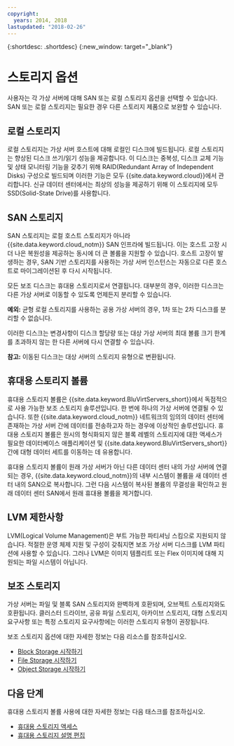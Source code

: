 ```yaml
---
copyright:
  years: 2014, 2018
lastupdated: "2018-02-26"
---
```


{:shortdesc: .shortdesc}
{:new_window: target="_blank"}

# 스토리지 옵션

사용자는 각 가상 서버에 대해 SAN 또는 로컬 스토리지 옵션을 선택할 수 있습니다. SAN 또는 로컬 스토리지는 필요한 경우 다른 스토리지 제품으로 보완할 수 있습니다. 

## 로컬 스토리지

로컬 스토리지는 가상 서버 호스트에 대해 로컬인 디스크에 빌드됩니다. 로컬 스토리지는 향상된 디스크 쓰기/읽기 성능을 제공합니다. 이 디스크는 중복성, 디스크 교체 기능 및 상태 모니터링 기능을 갖추기 위해 RAID(Redundant Array of Independent Disks) 구성으로 빌드되며 이러한 기능은 모두 {{site.data.keyword.cloud}}에서 관리합니다. 신규 데이터 센터에서는 최상의 성능을 제공하기 위해 이 스토리지에 모두 SSD(Solid-State Drive)를 사용합니다. 

## SAN 스토리지
 
SAN 스토리지는 로컬 호스트 스토리지가 아니라 {{site.data.keyword.cloud_notm}} SAN 인프라에 빌드됩니다. 이는 호스트 고장 시 더 나은 복원성을 제공하는 동시에 더 큰 볼륨을 지원할 수 있습니다. 호스트 고장이 발생하는 경우, SAN 기반 스토리지를 사용하는 가상 서버 인스턴스는 자동으로 다른 호스트로 마이그레이션된 후 다시 시작됩니다. 

모든 보조 디스크는 휴대용 스토리지로서 연결됩니다. 대부분의 경우, 이러한 디스크는 다른 가상 서버로 이동할 수 있도록 언제든지 분리할 수 있습니다. 

**예외:** 균형 로컬 스토리지를 사용하는 공용 가상 서버의 경우, 1차 또는 2차 디스크를 분리할 수 없습니다.

이러한 디스크는 변경사항이 디스크 할당량 또는 대상 가상 서버의 최대 볼륨 크기 한계를 초과하지 않는 한 다른 서버에 다시 연결할 수 있습니다.

**참고:** 이동된 디스크는 대상 서버의 스토리지 유형으로 변환됩니다.

## 휴대용 스토리지 볼륨

휴대용 스토리지 볼륨은 {{site.data.keyword.BluVirtServers_short}}에서 독점적으로 사용 가능한 보조 스토리지 솔루션입니다. 한 번에 하나의 가상 서버에 연결될 수 있습니다. 또한 {{site.data.keyword.cloud_notm}} 네트워크의 임의의 데이터 센터에 존재하는 가상 서버 간에 데이터를 전송하고자 하는 경우에 이상적인 솔루션입니다. 휴대용 스토리지 볼륨은 원시의 형식화되지 않은 블록 레벨의 스토리지에 대한 액세스가 필요한 데이터베이스 애플리케이션 및 {{site.data.keyword.BluVirtServers_short}} 간에 대형 데이터 세트를 이동하는 데 유용합니다.

휴대용 스토리지 볼륨이 원래 가상 서버가 아닌 다른 데이터 센터 내의 가상 서버에 연결되는 경우, {{site.data.keyword.cloud_notm}}의 내부 시스템이 볼륨을 새 데이터 센터 내의 SAN으로 복사합니다. 그런 다음 시스템이 복사된 볼륨의 무결성을 확인하고 원래 데이터 센터 SAN에서 원래 휴대용 볼륨을 제거합니다.

## LVM 제한사항

LVM(Logical Volume Management)은 부트 가능한 파티셔닝 스킴으로 지원되지 않습니다. 적절한 운영 체제 지원 및 구성이 갖춰지면 보조 가상 서버 디스크를 LVM 파티션에 사용할 수 있습니다. 그러나 LVM은 이미지 템플리트 또는 Flex 이미지에 대해 지원되는 파일 시스템이 아닙니다.

## 보조 스토리지

가상 서버는 파일 및 블록 SAN 스토리지와 완벽하게 호환되며, 오브젝트 스토리지와도 호환됩니다. 클러스터 드라이브, 공유 파일 스토리지, 아카이브 스토리지, 대형 스토리지 요구사항 또는 특정 스토리지 요구사항에는 이러한 스토리지 유형이 권장됩니다.

보조 스토리지 옵션에 대한 자세한 정보는 다음 리소스를 참조하십시오.

* [Block Storage 시작하기](/docs/infrastructure/BlockStorage/index.html)
* [File Storage 시작하기](/docs/infrastructure/FileStorage/index.html)
* [Object Storage 시작하기](/docs/services/ObjectStorage/index.html)

## 다음 단계
휴대용 스토리지 볼륨 사용에 대한 자세한 정보는 다음 태스크를 참조하십시오.
* [휴대용 스토리지 액세스](../storage/access-portable-storage-screen.html)
* [휴대용 스토리지 설명 편집](../storage/edit-description-portable-storage-volume-psv.html)


